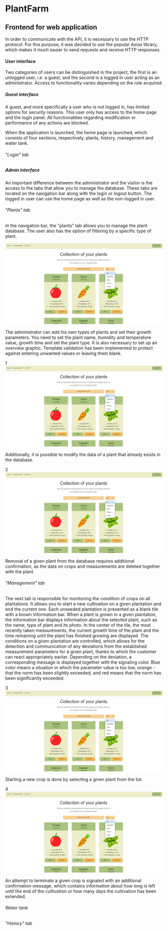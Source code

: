 # PlantFarm
## Frontend for web application
In order to communicate with the API, it is necessary to use the HTTP protocol. For this purpose, it was decided to use the popular Axios library, which makes it much easier to send requests and receive HTTP responses.

#### User interface
Two categories of users can be distinguished in the project, the first is an unlogged user, i.e. a guest, and the second is a logged in user acting as an administrator. Access to functionality varies depending on the role acquired.

##### Guest interface
A guest, and more specifically a user who is not logged in, has limited options for security reasons. This user only has access to the home page and the login panel. All functionalities regarding modification or performance of any actions are blocked.

When the application is launched, the home page is launched, which consists of four sections, respectively, plants, history, management and water tank.

###### "Login" tab


##### Admin interface

An important difference between the administrator and the visitor is the access to the tabs that allow you to manage the database. These tabs are located on the navigation bar along with the login or logout button. The logged in user can use the home page as well as the non-logged in user. 

###### "Plants" tab
In the navigation bar, the "plants" tab allows you to manage the plant database. The user also has the option of filtering by a specific type of plant.

<img src="/plants.png">

The administrator can add his own types of plants and set their growth parameters. You need to set the plant name, humidity and temperature value, growth time and set the plant type. It is also necessary to set up an overview graphic. Template validation has been implemented to protect against entering unwanted values or leaving them blank.

1 <img src="/plants.png">

Additionally, it is possible to modify the data of a plant that already exists in the database.

2 <img src="/plants.png">

Removal of a given plant from the database requires additional confirmation, as the data on crops and measurements are deleted together with the plant.

###### "Management" tab

The next tab is responsible for monitoring the condition of crops on all plantations. It allows you to start a new cultivation on a given plantation and end the current one. Each unseeded plantation is presented as a blank tile with a brown information bar. When a plant is grown in a given plantation, the information bar displays information about the selected plant, such as the name, type of plant and its photo. In the center of the tile, the most recently taken measurements, the current growth time of the plant and the time remaining until the plant has finished growing are displayed. The conditions on a given plantation are controlled, which allows for the detection and communication of any deviations from the established measurement parameters for a given plant, thanks to which the customer can react appropriately earlier. Depending on the deviation, a corresponding message is displayed together with the signaling color. Blue color means a situation in which the parameter value is too low, orange - that the norm has been slightly exceeded, and red means that the norm has been significantly exceeded.

3 <img src="/plants.png">

Starting a new crop is done by selecting a given plant from the list.

4 <img src="/plants.png">

An attempt to terminate a given crop is signaled with an additional confirmation message, which contains information about how long is left until the end of the cultivation or how many days the cultivation has been extended.

###### Water tank


###### "History" tab
